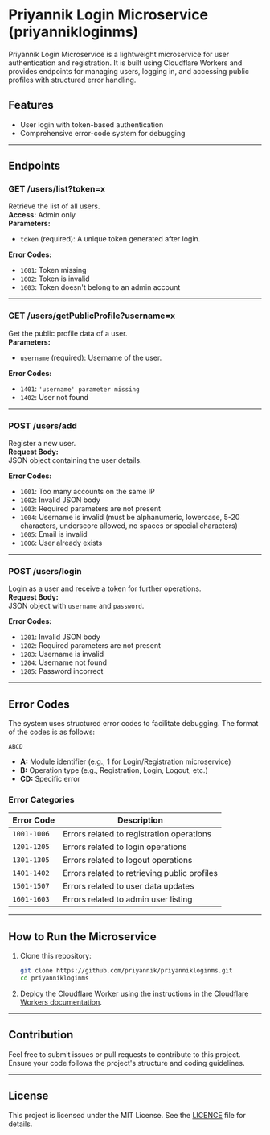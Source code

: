 # Priyannik Login Microservice (priyannikloginms)

Priyannik Login Microservice is a lightweight microservice for user authentication and registration. It is built using Cloudflare Workers and provides endpoints for managing users, logging in, and accessing public profiles with structured error handling.

## Features
- User login with token-based authentication
- Comprehensive error-code system for debugging

---

## Endpoints

### **GET /users/list?token=x**
Retrieve the list of all users.  
**Access:** Admin only  
**Parameters:**  
- `token` (required): A unique token generated after login.  

**Error Codes:**
- `1601`: Token missing
- `1602`: Token is invalid
- `1603`: Token doesn't belong to an admin account

---

### **GET /users/getPublicProfile?username=x**
Get the public profile data of a user.  
**Parameters:**  
- `username` (required): Username of the user.  

**Error Codes:**
- `1401`: `'username' parameter missing`
- `1402`: User not found

---

### **POST /users/add**
Register a new user.  
**Request Body:**  
JSON object containing the user details.  

**Error Codes:**
- `1001`: Too many accounts on the same IP
- `1002`: Invalid JSON body
- `1003`: Required parameters are not present
- `1004`: Username is invalid (must be alphanumeric, lowercase, 5-20 characters, underscore allowed, no spaces or special characters)
- `1005`: Email is invalid
- `1006`: User already exists

---

### **POST /users/login**
Login as a user and receive a token for further operations.  
**Request Body:**  
JSON object with `username` and `password`.  

**Error Codes:**
- `1201`: Invalid JSON body
- `1202`: Required parameters are not present
- `1203`: Username is invalid
- `1204`: Username not found
- `1205`: Password incorrect

---

## Error Codes
The system uses structured error codes to facilitate debugging. The format of the codes is as follows:

`ABCD`

- **A:** Module identifier (e.g., 1 for Login/Registration microservice)
- **B:** Operation type (e.g., Registration, Login, Logout, etc.)
- **CD:** Specific error

### Error Categories
| Error Code | Description                                                                                  |
|------------|----------------------------------------------------------------------------------------------|
| `1001-1006`| Errors related to registration operations                                                   |
| `1201-1205`| Errors related to login operations                                                          |
| `1301-1305`| Errors related to logout operations                                                         |
| `1401-1402`| Errors related to retrieving public profiles                                                |
| `1501-1507`| Errors related to user data updates                                                         |
| `1601-1603`| Errors related to admin user listing                                                        |

---

## How to Run the Microservice
1. Clone this repository:
   ```bash
   git clone https://github.com/priyannik/priyannikloginms.git
   cd priyannikloginms
   ```
2. Deploy the Cloudflare Worker using the instructions in the [Cloudflare Workers documentation](https://developers.cloudflare.com/workers/).

---

## Contribution
Feel free to submit issues or pull requests to contribute to this project. Ensure your code follows the project's structure and coding guidelines.

---

## License
This project is licensed under the MIT License. See the [LICENCE](LICENCE) file for details.
